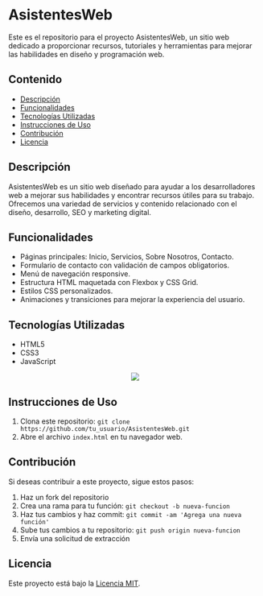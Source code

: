 # AsistentesWeb

Este es el repositorio para el proyecto AsistentesWeb, un sitio web dedicado a proporcionar recursos, tutoriales y herramientas para mejorar las habilidades en diseño y programación web.

## Contenido

- [Descripción](#descripción)
- [Funcionalidades](#funcionalidades)
- [Tecnologías Utilizadas](#tecnologías-utilizadas)
- [Instrucciones de Uso](#instrucciones-de-uso)
- [Contribución](#contribución)
- [Licencia](#licencia)

## Descripción

AsistentesWeb es un sitio web diseñado para ayudar a los desarrolladores web a mejorar sus habilidades y encontrar recursos útiles para su trabajo. Ofrecemos una variedad de servicios y contenido relacionado con el diseño, desarrollo, SEO y marketing digital.

## Funcionalidades

- Páginas principales: Inicio, Servicios, Sobre Nosotros, Contacto.
- Formulario de contacto con validación de campos obligatorios.
- Menú de navegación responsive.
- Estructura HTML maquetada con Flexbox y CSS Grid.
- Estilos CSS personalizados.
- Animaciones y transiciones para mejorar la experiencia del usuario.

## Tecnologías Utilizadas

- HTML5
- CSS3
- JavaScript

<p align="center">
  <a href="">
    <img src="https://skillicons.dev/icons?i=html,css,js&perline=14" />
  </a>
</p>

## Instrucciones de Uso

1. Clona este repositorio: `git clone https://github.com/tu_usuario/AsistentesWeb.git`
2. Abre el archivo `index.html` en tu navegador web.

## Contribución

Si deseas contribuir a este proyecto, sigue estos pasos:

1. Haz un fork del repositorio
2. Crea una rama para tu función: `git checkout -b nueva-funcion`
3. Haz tus cambios y haz commit: `git commit -am 'Agrega una nueva función'`
4. Sube tus cambios a tu repositorio: `git push origin nueva-funcion`
5. Envía una solicitud de extracción

## Licencia

Este proyecto está bajo la [Licencia MIT](LICENSE).

